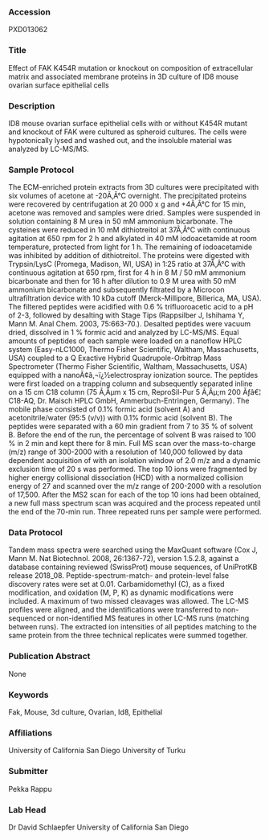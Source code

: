 ### Accession
PXD013062

### Title
Effect of FAK K454R mutation or knockout on composition of extracellular matrix and associated membrane proteins in 3D culture of  ID8 mouse ovarian surface epithelial cells

### Description
ID8 mouse ovarian surface epithelial cells with or without K454R mutant and knockout of FAK were cultured as spheroid cultures. The cells were hypotonically lysed and washed out, and the insoluble material was analyzed by LC-MS/MS.

### Sample Protocol
The ECM-enriched protein extracts from 3D cultures were precipitated with six volumes of acetone at -20Ã‚Â°C overnight. The precipitated proteins were recovered by centrifugation at 20 000 x g and +4Ã‚Â°C for 15 min, acetone was removed and samples were dried. Samples were suspended in solution containing 8 M urea in 50 mM ammonium bicarbonate. The cysteines were reduced in 10 mM dithiotreitol at 37Ã‚Â°C with continuous agitation at 650 rpm for 2 h and alkylated in 40 mM iodoacetamide at room temperature, protected from light for 1 h. The remaining of iodoacetamide was inhibited by addition of dithiotreitol. The proteins were digested with Trypsin/LysC (Promega, Madison, WI, USA) in 1:25 ratio at 37Ã‚Â°C with continuous agitation at 650 rpm, first for 4 h in 8 M / 50 mM ammonium bicarbonate and then for 16 h after dilution to 0.9 M urea with 50 mM ammonium bicarbonate and subsequently filtrated by a Microcon ultrafiltration device with 10 kDa cutoff (Merck-Millipore, Billerica, MA, USA). The filtered peptides were acidified with 0.6 % trifluoroacetic acid to a pH of 2-3, followed by desalting with Stage Tips (Rappsilber J, Ishihama Y, Mann M. Anal Chem. 2003, 75:663-70.). Desalted peptides were vacuum dried, dissolved in 1 % formic acid and analyzed by LC-MS/MS. Equal amounts of peptides of each sample were loaded on a nanoflow HPLC system (Easy-nLC1000, Thermo Fisher Scientific, Waltham, Massachusetts, USA) coupled to a Q Exactive Hybrid Quadrupole-Orbitrap Mass Spectrometer (Thermo Fisher Scientific, Waltham, Massachusetts, USA) equipped with a nanoÃ¢â‚¬ï¿½electrospray ionization source. The peptides were first loaded on a trapping column and subsequently separated inline on a 15 cm C18 column (75 Ã‚Âµm x 15 cm, ReproSil-Pur 5 Ã‚Âµ;m 200 Ãƒâ€¦ C18-AQ, Dr. Maisch HPLC GmbH, Ammerbuch-Entringen, Germany). The mobile phase consisted of 0.1% formic acid (solvent A) and acetonitrile/water (95:5 (v/v)) with 0.1% formic acid (solvent B). The peptides were separated with a 60 min gradient from 7 to 35 % of solvent B. Before the end of the run, the percentage of solvent B was raised to 100 % in 2 min and kept there for 8 min. Full MS scan over the mass-to-charge (m/z) range of 300-2000 with a resolution of 140,000 followed by data dependent acquisition of with an isolation window of 2.0 m/z and a dynamic exclusion time of 20 s was performed. The top 10 ions were fragmented by higher energy collisional dissociation (HCD) with a normalized collision energy of 27 and scanned over the m/z range of 200-2000 with a resolution of 17,500. After the MS2 scan for each of the top 10 ions had been obtained, a new full mass spectrum scan was acquired and the process repeated until the end of the 70-min run. Three repeated runs per sample were performed.

### Data Protocol
Tandem mass spectra were searched using the MaxQuant software (Cox J, Mann M. Nat Biotechnol. 2008, 26:1367-72), version 1.5.2.8,  against a database containing reviewed (SwissProt) mouse sequences, of UniProtKB release 2018_08. Peptide-spectrum-match- and protein-level false discovery rates were set at 0.01. Carbamidomethyl (C), as a fixed modification, and oxidation (M, P, K) as dynamic modifications were included. A maximum of two missed cleavages was allowed. The LC-MS profiles were aligned, and the identifications were transferred to non-sequenced or non-identified MS features in other LC-MS runs (matching between runs). The extracted ion intensities of all peptides matching to the same protein from the three technical replicates were summed together.

### Publication Abstract
None

### Keywords
Fak, Mouse, 3d culture, Ovarian, Id8, Epithelial

### Affiliations
University of California San Diego
University of Turku

### Submitter
Pekka Rappu

### Lab Head
Dr David Schlaepfer
University of California San Diego



